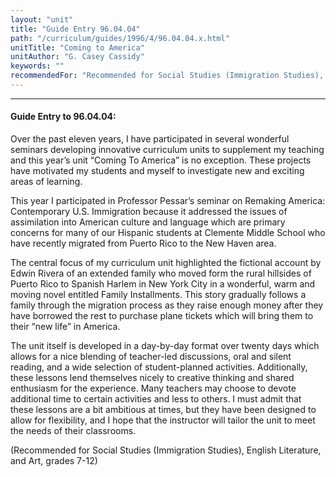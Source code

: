 ```yaml
---
layout: "unit"
title: "Guide Entry 96.04.04"
path: "/curriculum/guides/1996/4/96.04.04.x.html"
unitTitle: "Coming to America"
unitAuthor: "G. Casey Cassidy"
keywords: ""
recommendedFor: "Recommended for Social Studies (Immigration Studies), English Literature, and Art, grades 7-12"
---
```

<body>
<hr/>
<h4>
Guide Entry to 96.04.04:
</h4>
Over the past eleven years, I have participated in several wonderful seminars developing innovative curriculum units to supplement my teaching and this year’s unit “Coming To America” is no exception. These projects have motivated my students and myself to investigate new and exciting areas of learning.
<p>
This year I participated in Professor Pessar’s seminar on Remaking America: Contemporary U.S. Immigration because it addressed the issues of assimilation into American culture and language which are primary concerns for many of our Hispanic students at Clemente Middle School who have recently migrated from Puerto Rico to the New Haven area.
</p>
<p>
The central focus of my curriculum unit highlighted the fictional account by Edwin Rivera of an extended family who moved form the rural hillsides of Puerto Rico to Spanish Harlem in New York City in a wonderful, warm and moving novel entitled Family Installments. This story gradually follows a family through the migration process as they raise enough money after they have borrowed the rest to purchase plane tickets which will bring them to their “new life” in America.
</p>
<p>
The unit itself is developed in a day-by-day format over twenty days which allows for a nice blending of teacher-led discussions, oral and silent reading, and a wide selection of student-planned activities. Additionally, these lessons lend themselves nicely to creative thinking and shared enthusiasm for the experience. Many teachers may choose to devote additional time to certain activities and less to others. I must admit that these lessons are a bit ambitious at times, but they have been designed to allow for flexibility, and I hope that the instructor will tailor the unit to meet the needs of their classrooms.
</p>
<p>
(Recommended for Social Studies (Immigration Studies), English Literature, and Art, grades 7-12)
</p>
</body>